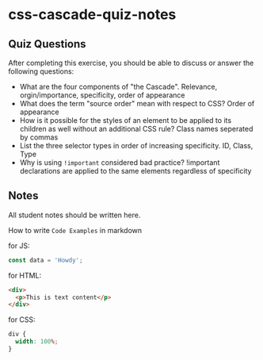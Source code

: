 # css-cascade-quiz-notes

## Quiz Questions

After completing this exercise, you should be able to discuss or answer the following questions:

- What are the four components of "the Cascade".
  Relevance, orgin/importance, specificity, order of appearance
- What does the term "source order" mean with respect to CSS?
  Order of appearance
- How is it possible for the styles of an element to be applied to its children as well without an additional CSS rule?
  Class names seperated by commas
- List the three selector types in order of increasing specificity.
  ID, Class, Type
- Why is using `!important` considered bad practice?
  !important declarations are applied to the same elements regardless of specificity

## Notes

All student notes should be written here.

How to write `Code Examples` in markdown

for JS:

```javascript
const data = 'Howdy';
```

for HTML:

```html
<div>
  <p>This is text content</p>
</div>
```

for CSS:

```css
div {
  width: 100%;
}
```
